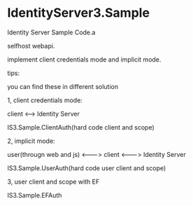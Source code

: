 # IdentityServer3.Sample
Identity Server Sample Code.a

selfhost webapi.

implement client credentials mode and implicit mode.

tips:

you can find these in different solution

1, client credentials mode: 

client <--> Identity Server

IS3.Sample.ClientAuth(hard code client and scope)

2, implicit mode:

user(througn web and js) <---> client <---> Identity Server

IS3.Sample.UserAuth(hard code user client and scope)

3, user client and scope with EF

IS3.Sample.EFAuth

